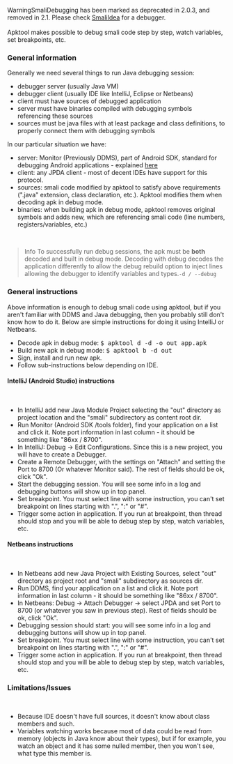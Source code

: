 <span class="label label-danger lb">Warning</span>SmaliDebugging has been marked as deprecated in 2.0.3, and removed in 2.1. Please check <a href="#">SmaliIdea</a> for a debugger.</strong>
<br /><br />
Apktool makes possible to debug smali code step by step, watch variables, set breakpoints, etc.

<h3><strong>General information</strong></h3>

Generally we need several things to run Java debugging session:
<br />
<ul>
  <li>debugger server (usually Java VM)</li>
  <li>debugger client (usually IDE like IntelliJ, Eclipse or Netbeans)</li>
  <li>client must have sources of debugged application</li>
  <li>server must have binaries compiled with debugging symbols referencing these sources</li>
  <li>sources must be java files with at least package and class definitions, to properly connect them with debugging symbols</li>
</ul>

In our particular situation we have:
<br />
<ul>
  <li>server: Monitor (Previously DDMS), part of Android SDK, standard for debugging Android applications - explained <a href="http://developer.android.com/guide/developing/tools/ddms.html">here</a></li>
  <li>client: any JPDA client - most of decent IDEs have support for this protocol.</li>
  <li>sources: smali code modified by apktool to satisfy above requirements (".java" extension, class declaration, etc.). Apktool modifies them when decoding apk in debug mode.</li>
  <li>binaries: when building apk in debug mode, apktool removes original symbols and adds new, which are referencing smali code (line numbers, registers/variables, etc.)</li>
</ul>
<br />
<blockquote><span class="label label-info lb">Info</span> To successfully run debug sessions, the apk must be <strong>both</strong> decoded and built in debug mode. Decoding with debug decodes the application
 differently to allow the debug rebuild option to inject lines allowing the debugger to identify variables and types.<code>-d / --debug</code></blockquote>

<h3><strong>General instructions</strong></h3>

Above information is enough to debug smali code using apktool, but if you aren't familiar with DDMS and Java debugging, then you probably still don't know how to do it. 
Below are simple instructions for doing it using IntelliJ or Netbeans.
<br />
<ul>
  <li>Decode apk in debug mode: <kbd>$ apktool d -d -o out app.apk</kbd></li>
  <li>Build new apk in debug mode: <kbd>$ apktool b -d out</kbd></li>
  <li>Sign, install and run new apk.</li>
  <li>Follow sub-instructions below depending on IDE.</li>
</ul>
<h4><strong>IntelliJ (Android Studio) instructions</strong></h4>
<br />
<ul>
  <li>In IntelliJ add new Java Module Project selecting the "out" directory as project location and the "smali" subdirectory as content root dir.</li>
  <li>Run Monitor (Android SDK /tools folder), find your application on a list and click it. Note port information in last column - it should be something like "86xx / 8700".</li>
  <li>In IntelliJ: Debug -> Edit Configurations. Since this is a new project, you will have to create a Debugger.</li>
  <li>Create a Remote Debugger, with the settings on "Attach" and setting the Port to 8700 (Or whatever Monitor said). The rest of fields should be ok, click "Ok".</li>
  <li>Start the debugging session. You will see some info in a log and debugging buttons will show up in top panel.</li>
  <li>Set breakpoint. You must select line with some instruction, you can't set breakpoint on lines starting with ".", ":" or "#".</li>
  <li>Trigger some action in application. If you run at breakpoint, then thread should stop and you will be able to debug step by step, watch variables, etc.</li>
</ul>

<h4><strong>Netbeans instructions</strong></h4>
<br />
<ul>
  <li>In Netbeans add new Java Project with Existing Sources, select "out" directory as project root and "smali" subdirectory as sources dir.</li>
  <li>Run DDMS, find your application on a list and click it. Note port information in last column - it should be something like "86xx / 8700".</li>
  <li>In Netbeans: Debug -> Attach Debugger -> select JPDA and set Port to 8700 (or whatever you saw in previous step). Rest of fields should be ok, click "Ok".</li>
  <li>Debugging session should start: you will see some info in a log and debugging buttons will show up in top panel.</li>
  <li>Set breakpoint. You must select line with some instruction, you can't set breakpoint on lines starting with ".", ":" or "#".</li>
  <li>Trigger some action in application. If you run at breakpoint, then thread should stop and you will be able to debug step by step, watch variables, etc.</li>
</ul>

<h3><strong>Limitations/Issues</strong></h3>
<br />
<ul>
  <li>Because IDE doesn't have full sources, it doesn't know about class members and such.</li>
  <li>Variables watching works because most of data could be read from memory (objects in Java know about their types), but if for example, you watch an object and it has some nulled member, then you won't see, what type this member is.</li>
</ul>
